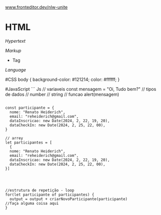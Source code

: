 www.fronteditor.dev/nlw-unite

# HTML

*Hypertext*

*Markup*
- Tag

*Language*


#CSS
body {
  background-color: #121214;
  color: #ffffff;
}


#JavaScript
´´´ Js
// variaveis
const mensagem = "Oi, Tudo bem?"
// tipos de dados
  // number
  // string
// funcao
alert(mensagem)
```

const participante = {
  nome: "Renato Heiderich",
  email: "reheiderich@gmail.com",
  dataInscricao: new Date(2024, 2, 22, 19, 20),
  dataCheckIn: new Date(2024, 2, 25, 22, 00),  
}

// arrey
let participantes = [
  {
  nome: "Renato Heiderich",
  email: "reheiderich@gmail.com",
  dataInscricao: new Date(2024, 2, 22, 19, 20),
  dataCheckIn: new Date(2024, 2, 25, 22, 00),  
}]




//estrutura de repetição - loop
for(let participante of participantes) {
  output = output + criarNovoParticipante(participante)
//faça alguma coisa aqui 
}